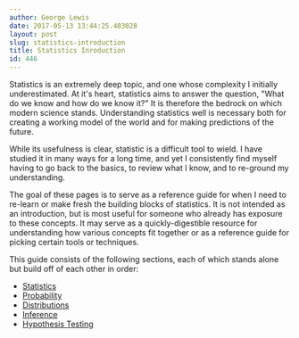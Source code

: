 ```yaml
---
author: George Lewis
date: 2017-05-13 13:44:25.403028
layout: post
slug: statistics-introduction
title: Statistics Inroduction
id: 446
---
```


Statistics is an extremely deep topic, and one whose complexity I initially underestimated.  At it's heart, statistics aims to answer the question, "What do we know and how do we know it?"  It is therefore the bedrock on which modern science stands.  Understanding statistics well is necessary both for creating a working model of the world and for making predictions of the future.

While its usefulness is clear, statistic is a difficult tool to wield.  I have studied it in many ways for a long time, and yet I consistently find myself having to go back to the basics, to review what I know, and to re-ground my understanding.

The goal of these pages is to serve as a reference guide for when I need to re-learn or make fresh the building blocks of statistics.  It is not intended as an introduction, but is most useful for someone who already has exposure to these concepts.  It may serve as a quickly-digestible resource for understanding how various concepts fit together or as a reference guide for picking certain tools or techniques.

This guide consists of the following sections, each of which stands alone but build off of each other in order:

- <a href="/statistics-cheat-sheet">Statistics</a>
- <a href="/probability-cheat-sheet">Probability</a>
- <a href="/distributions-cheat-sheet">Distributions</a>
- <a href="/inference">Inference</a>
- <a href="/frequentist-hypothesis-testing">Hypothesis Testing</a>

